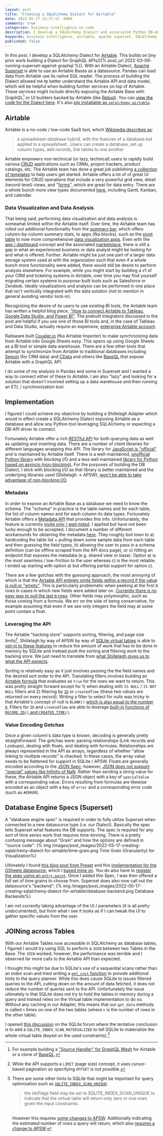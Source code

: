 ```yaml
---
layout: post
title: "Creating a SQLAlchemy Dialect for Airtable"
date: 2022-05-17 12:37:12 -0400
comments: true
categories: business-intelligence no-code
description: I develop a SQLAlchemy Dialect and associated Python DB-API database driver that allows Apache Superset to query data from Airtable.
keywords: business intelligence, airtable, apache superset, SQLAlchemy
published: false
---
```

In this post, I develop a SQLAlchemy Dialect for [Airtable](https://www.airtable.com/). This builds on [my prior work building a Dialect for GraphQL APIs]({% post_url 2022-03-09-running-superset-against-graphql %}). With an Airtable Dialect, [Apache Superset](https://superset.apache.org/) is able to use an Airtable Bases as a datasource. Pandas can load data from Airtable use its native SQL reader. The process of building the Dialect allowed me tp better understand the Airtable API and data model, which will be helpful when building further services on top of Airtable. These services might include directly exposing the Airtable Base with GraphQL[^airtable-graphql] or UI builders backed by Airtable (like [Retool](https://docs.retool.com/docs/airtable-integration)). You can [view the code for the Dialect here](https://github.com/cancan101/airtable-db-api). It's also [pip installable as `sqlalchemy-airtable`](https://pypi.org/project/sqlalchemy-airtable/).
<!-- more -->
[^airtable-graphql]: For example building a ["Source Handler" for GraphQL Mesh](https://www.graphql-mesh.com/docs/handlers/handlers-introduction) for Airtable or a clone of [BaseQL](https://www.baseql.com/).

## Airtable
Airtable is a no-code / low-code SaaS tool, which [Wikipedia describes as](https://en.wikipedia.org/wiki/Airtable):
>a spreadsheet-database hybrid, with the features of a database but applied to a spreadsheet...Users can create a database, set up column types, add records, link tables to one another

Airtable empowers non-technical (or lazy, technical) users to rapidly build various [CRUD](https://en.wikipedia.org/wiki/Create,_read,_update_and_delete) applications such as CRMs, project trackers, product catalogs, etc. The Airtable team has done a great job publishing [a collection of templates](https://www.airtable.com/templates) to help users get started. Airtable offers a lot of of great UI elements for CRUD operations that include a very powerful grid view, detail (record-level) views, and "[forms](https://support.airtable.com/hc/en-us/articles/206058268-Guide-to-using-the-form-view)", which are great for data entry. There are a whole bunch more view types documented [here](https://support.airtable.com/hc/en-us/articles/360021502314-Getting-started-view-types), including Gantt, Kanban, and calendar.

### Data Visualization and Data Analysis
That being said, performing data visualization and data analysis is somewhat limited within the Airtable itself. Over time, the Airtable team has rolled out additional functionality from the [summary bar](https://support.airtable.com/hc/en-us/articles/203313975-The-summary-bar), which offers column-by-column summary stats, to apps (fka blocks), such as the [pivot table](https://support.airtable.com/hc/en-us/articles/115013249307-Pivot-table-app) to now more comprehensive [data visualization apps](https://support.airtable.com/hc/en-us/sections/360007206734-Data-visualization). Even with the [app / dashboard](https://support.airtable.com/hc/en-us/articles/115013403608-Airtable-apps-overview) concept and the associated [marketplace](https://airtable.com/marketplace), there is still a gap in what an experienced business or data analyst might be looking for and what is offered. Further. Airtable might be just one part of a larger data storage system used at with the organization such that even if a whole bunch more functionality were added, there would still be desire to perform analysis elsewhere. For example, while you might start by building a v1 of your CRM and ticketing systems in Airtable, over time you may find yourself migrating certain systems to purpose-built tools such as Salesforce or Zendesk. Ideally visualizations and analysis can be performed in one place that isn't vertically integrated with the data solution (not to mention in general avoiding vendor lock-in).

Recognizing the desire of its users to use existing BI tools, the Airtable team has written a helpful blog piece, ["How to connect Airtable to Tableau, Google Data Studio, and Power BI"](https://blog.airtable.com/connect-airtable-tableau-google-data-studio-power-bi/). The prebuilt integrators discussed in the post are helpful if you use one of those BI tools and, in the case of Tableau and Data Studio, actually require an expensive, [enterprise Airtable account](https://www.airtable.com/enterprise).

Railsware built [Coupler.io](https://www.coupler.io/sources/airtable) (fka Airtable Importer) to make synchronizing data from Airtable into Google Sheets easy. This opens up using Google Sheets as a BI tool or simple data warehouse. There are a few other tools that attempt to synchronize from Airtable to traditional databases including [Sequin](https://www.sequin.io/) (for CRM data) and [CData](https://www.cdata.com/kb/tech/airtable-sync-multiple-databases-ui.rst) and others like [BaseQL](https://www.baseql.com/) that expose Airtable with a GraphQL API.

I do some of my analysis in Pandas and some in Superset and I wanted a way to connect either of these to Airtable. I am also "lazy" and looking for a solution that doesn't involved setting up a data warehouse and then running an ETL / synchronization tool.

## Implementation
I figured I could achieve my objective by building a Shillelagh Adapter which would in effect create a SQLAlchemy Dialect exposing Airtable as a database and allow any Python tool leveraging SQLAlchemy or expecting a DB-API driver to connect.

Fortunately Airtable offer a rich [RESTful API](https://support.airtable.com/hc/en-us/articles/203313985-Public-REST-API) for both querying data as well as updating and inserting data. There are a number of client libraries for different languages wrapping this API. The library for [JavaScript is "official"](https://github.com/airtable/airtable.js/) and is maintained by Airtable itself. There is a well-maintained, [unofficial Python library](https://github.com/gtalarico/pyairtable) with blocking I/O and a less well maintained [library for Python based on asyncio (non-blocking)](https://github.com/lfparis/airbase). For the purposes of building the DB Dialect, I stick with blocking I/O as that library is better maintained and the underlying libraries used (Shillelagh -> APSW), [won't be able to take advantage of non-blocking I/O](https://github.com/rogerbinns/apsw/issues/325).

### Metadata
In order to expose an Airtable Base as a database we need to know the schema. The "schema" in practice is the table names and for each table, the list of column names and for each column its data types. Fortunately Airtable offers a [Metadata API](https://airtable.com/api/meta) that provides this info. Unfortunately, the feature is currently [invite only / wait-listed](https://airtable.com/shrWl6yu8cI8C5Dh3). I applied but have not been lucky enough to be accepted. I document a number of different workarounds for obtaining the metadata [here](https://github.com/cancan101/airtable-db-api/wiki/Metadata). They roughly boil town to a) hardcoding the table list + pulling down some sample data from each table and then guessing the field types, b) allowing the user to pass in a schema definition (can be offline scraped from the API docs page), or c) hitting an endpoint that exposes the metadata (e.g. shared view or base). Option a) is the most seamless / low-friction to the user whereas c) is the most reliable. I ended up starting with option a) but offering partial support for option c).

There are a few gotchas with the guessing approach, the most annoying of which is that the [Airtable API entirely omits fields within a record if the value is null or "empty"](https://community.airtable.com/t/field-missing-in-api/32355/3). This is particularly problematic when peeking at the first `N` rows in cases in which new fields were added later on. [Currently there is no easy way to pull the last `N` rows](https://community.airtable.com/t/sort-on-rest-api-by-createdtime-without-adding-new-column/47478/2). Other fields may polymorphic, such as those coming from a formula. We err on the side of being conservative, for example assuming that even if we see only integers the field may at some point contain a float.

### Leveraging the API
The Airtable "backing store" supports sorting, filtering, and page size limits[^limit-offset]. Shillelagh by way of APSW by way of [SQLite virtual tables](https://www.sqlite.org/vtab.html) is able to [opt-in to these features](https://www.sqlite.org/vtab.html#omit_constraint_checking_in_bytecode) to reduce the amount of work that has to be done in memory by SQLite and instead push the sorting and filtering work to the backing store. We just need to translate from [what Shillelagh gives us to what the API expects](https://shillelagh.readthedocs.io/en/latest/development.html#returning-data).

Sorting is relatively easy as it just involves passing the the field names and the desired sort order to the API. Translating filters involves building an [Airtable formula](https://support.airtable.com/hc/en-us/articles/203255215-Formula-field-reference) that evaluates as `true` for the rows we want to return. This was pretty straight forward except for 1) when dealing with `IS NULL` / `IS NOT NULL` filters and 2) filtering by [`ID`](https://support.airtable.com/hc/en-us/articles/360051564873-Record-ID) or `createdTime` (these two values are returned on every record). Writing a filter to select for nulls was tricky in that Airtable's concept of null is `BLANK()` [which is also equal to the number `0`](https://community.airtable.com/t/blank-zero-problem/5662). Filters for `ID` and `createdTime` are able to leverage [built-in functions of `RECORD_ID()` and `CREATED_TIME()`](https://support.airtable.com/hc/en-us/articles/203255215-Formula-field-reference#record_functions).
[^limit-offset]: While the API supports a `LIMIT` (page size) concept, it uses cursor-based pagination so specifying `OFFSET` is not possible.

### Value Encoding Gotchas
Once a given column's data type is known, decoding is generally pretty straightforward. The gotchas were: parsing relationships (Link records and Lookups), dealing with floats, and dealing with formulas. Relationships are always represented in the API as arrays, regardless of whether "allow linking to multiple records" is checked. In these cases, the array value needs to be flattened for support in SQLite / APSW. Floats are generally encoded according to the [JSON Spec](https://datatracker.ietf.org/doc/html/rfc8259); however, [JSON does not support "special" values like Infinity of NaN](https://datatracker.ietf.org/doc/html/rfc8259#section-6). Rather than sending a string value for these, the Airtable API returns a JSON object with a key of `specialValue` with a corresponding value. Errors resulting from formulas are likewise encoded as an object with a key of `error` and a corresponding error code (such as `#ERROR`).

## Database Engine Specs (Superset)
A "database engine spec" is required in order to fully utilize Superset when connected to a new datasource type (i.e. our Dialect). Basically the spec tells Superset what features the DB supports. The spec is required for any sort of time series work that requires time-binning. There is a pretty confusing message about "Grain" and how the options are defined in "source code":
{% img /images/post_images/2022-05-17-creating-sqlalchemy-dialect-for-airtable/time-grain.png Time Grain (Granularity) for Visualization%}

Ultimately I found [this blog post from Preset](https://preset.io/blog/building-database-connector/#database-engine-specs) and this [implementation for the GSheets datasource](https://github.com/apache/superset/blob/e69f6292c210d32548308769acd8e670630e9ecd/superset/db_engine_specs/gsheets.py), which I [based mine on](https://github.com/cancan101/airtable-db-api/blob/218713cf70b026b731f9dc27a4a3a9ed659291cc/airtabledb/db_engine_specs.py). You do also have to [register the spec using an `entry_point`](https://github.com/cancan101/airtable-db-api/blob/218713cf70b026b731f9dc27a4a3a9ed659291cc/setup.py#L111-L113). Once I added this Spec, I was then offered a full set of time grains to choose from. Superset does also now call out the datasource's "backend":
{% img /images/post_images/2022-05-17-creating-sqlalchemy-dialect-for-airtable/database-backend.png Database Backends%}

I am not currently taking advantage of the UI / parameters (it is all pretty undocumented), but from what I see it looks as if I can tweak the UI to gather specific values from the user.


## JOINing across Tables
With our Airtable Tables now accessible in SQLAlchemy as database tables, I figured I would try using SQL to perform a `JOIN` between two Tables in the Base. The `JOIN` worked; however, the performance was terrible and I observed far more calls to the Airtable API than expected.

I thought this might be due to SQLite's use of a sequential scans rather than an index scan and tried writing a [`get_cost` function](https://shillelagh.readthedocs.io/en/latest/development.html#estimating-query-cost) to provide additional hints to the query planner. While this does cause SQLite to issues filtered queries to the API, cutting down on the amount of data fetched, it does not reduce the number of queries sent to the API. Unfortunately the issue ultimately is that SQLite does not try to hold the tables in memory during a query and instead relies on the Virtual table implementation to do so. Without any caching in our Adapter, this means that our `get_data` methods is called `n` times on one of the two tables (where `n` is the number of rows in the other table).

I opened [this discussion](https://sqlite.org/forum/forumpost/7e2802db01) on the SQLite forum where the tentative conclusion is to add a `SQLITE_INDEX_SCAN_MATERIALIZED` to tell SQLite to materialize the whole virtual table (keyed on the used constraints).[^sqlite-perf]

[^sqlite-perf]: There are some other hints to SQLite that might be important for query optimization such as [`SQLITE_INDEX_SCAN_UNIQUE`](https://www.sqlite.org/vtab.html#outputs):<blockquote><p>the idxFlags field may be set to SQLITE_INDEX_SCAN_UNIQUE to indicate that the virtual table will return only zero or one rows given the input constraints.</p></blockquote><br>However this requires [some changes to APSW](https://github.com/rogerbinns/apsw/issues/329). Additionally indicating the estimated number of rows a query will return, which also [requires a change to APSW](https://github.com/rogerbinns/apsw/issues/188).
